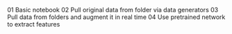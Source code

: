 01 Basic notebook
02 Pull original data from folder via data generators
03 Pull data from folders and augment it in real time
04 Use pretrained network to extract features 